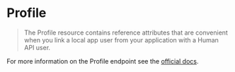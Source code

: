 # Profile

> The Profile resource contains reference attributes that are convenient when you link
> a local app user from your application with a Human API user.

For more information on the Profile endpoint see the [official docs](https://docs.humanapi.co/docs/profile).